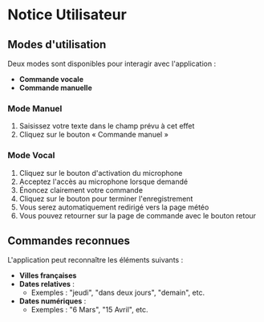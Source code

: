 # Notice Utilisateur

## Modes d'utilisation

Deux modes sont disponibles pour interagir avec l'application :
- **Commande vocale**
- **Commande manuelle**

### Mode Manuel

1. Saisissez votre texte dans le champ prévu à cet effet
2. Cliquez sur le bouton « Commande manuel »

### Mode Vocal

1. Cliquez sur le bouton d'activation du microphone
2. Acceptez l'accès au microphone lorsque demandé
3. Énoncez clairement votre commande
4. Cliquez sur le bouton pour terminer l'enregistrement
5. Vous serez automatiquement redirigé vers la page météo
6. Vous pouvez retourner sur la page de commande avec le bouton retour

## Commandes reconnues

L'application peut reconnaître les éléments suivants :

- **Villes françaises**
- **Dates relatives** :
  - Exemples : "jeudi", "dans deux jours", "demain", etc.
- **Dates numériques** :
  - Exemples : "6 Mars", "15 Avril", etc.

